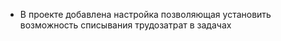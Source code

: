 - В проекте добавлена настройка позволяющая установить возможность списывания трудозатрат в задачах
